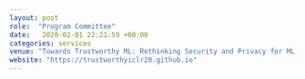 ```yaml
---
layout: post
role:  "Program Committee"
date:   2020-02-01 22:21:59 +00:00
categories: services
venue: "Towards Trustworthy ML: Rethinking Security and Privacy for ML, ICLR 2020 workshop"
website: "https://trustworthyiclr20.github.io"
---
```

